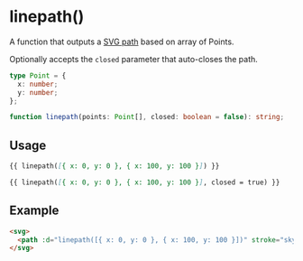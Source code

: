 # linepath()

A function that outputs a [SVG path](https://developer.mozilla.org/en-US/docs/Web/SVG/Tutorial/Paths) based on array of Points.

Optionally accepts the `closed` parameter that auto-closes the path.

```ts
type Point = {
  x: number;
  y: number;
};

function linepath(points: Point[], closed: boolean = false): string;
```

## Usage

```md
{{ linepath([{ x: 0, y: 0 }, { x: 100, y: 100 }]) }}
```

```md
{{ linepath([{ x: 0, y: 0 }, { x: 100, y: 100 }], closed = true) }}
```

## Example

```md
<svg>
  <path :d="linepath([{ x: 0, y: 0 }, { x: 100, y: 100 }])" stroke="skyblue" stroke-width="2" />
</svg>
```
